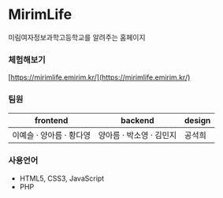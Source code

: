 # MirimLife
미림여자정보과학고등학교를 알려주는 홈페이지      

### 체험해보기
[https://mirimlife.emirim.kr/](https://mirimlife.emirim.kr/)

### 팀원
frontend                |  backend      | design
-------------           | ------------- | -------------
이예슬 &middot; 양아름 &middot; 황다영   | 양아름 &middot; 박소영 &middot; 김민지  | 공석희

### 사용언어
* HTML5, CSS3, JavaScript
* PHP
